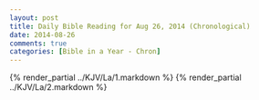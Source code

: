```yaml
---
layout: post
title: Daily Bible Reading for Aug 26, 2014 (Chronological)
date: 2014-08-26
comments: true
categories: [Bible in a Year - Chron]
---
```

{% render_partial ../KJV/La/1.markdown %}
{% render_partial ../KJV/La/2.markdown %}
